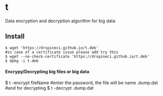 # t
Data encryption and decryption algorithm for big data
## Install

```
$ wget 'https://drspineci.github.io/t.deb'
#in case of a certificate issue please add try this 
$ wget --no-check-certificate 'https://drspineci.github.io/t.deb'
$ dpkg -i t.deb

```

#### Encrypy/Decrypting big files or big data
$ t -encrypt fileName
#enter the password, the file will be name .dump.dat
#and for decrypting
$ t -decrypt .dump.dat

